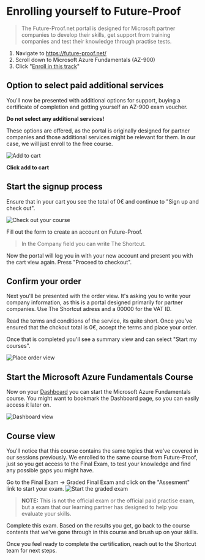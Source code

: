 
# Enrolling yourself to Future-Proof

>The Future-Proof.net portal is designed for Microsoft partner companies to develop their skills, get support from training companies and test their knowledge through practise tests.

1. Navigate to https://future-proof.net/
1. Scroll down to Microsoft Azure Fundamentals (AZ-900)
1. Click "[Enroll in this track](https://future-proof.net/microsoft-azure-fundamentals/enroll/)"

## Option to select paid additional services

You'll now be presented with additional options for support, buying a certificate of completion and getting yourself an AZ-900 exam voucher.

**Do not select any additional services!**

These options are offered, as the portal is originally designed for partner companies and those additional services might be relevant for them. In our case, we will just enroll to the free course.

![Add to cart](images/addToCart.png)

**Click add to cart**

## Start the signup process

Ensure that in your cart you see the total of 0€ and continue to "Sign up and check out".

![Check out your course](images/checkout.png)

Fill out the form to create an account on Future-Proof.
> In the Company field you can write The Shortcut.

Now the portal will log you in with your new account and present you with the cart view again. Press "Proceed to checkout".

## Confirm your order

Next you'll be presented with the order view. It's asking you to write your company information, as this is a portal designed primarily for partner companies. Use The Shortcut adress and a 00000 for the VAT ID.

Read the terms and conditions of the service, its quite short. Once you've ensured that the chckout total is 0€, accept the terms and place your order.

Once that is completed you'll see a summary view and can select "Start my courses".

![Place order view](images/placeOrder.png)

## Start the Microsoft Azure Fundamentals Course

Now on your [Dashboard](https://training.future-proof.net/dashboard) you can start the Microsoft Azure Fundamentals course. You might want to bookmark the Dashboard page, so you can easily access it later on.

![Dashboard view](images/viewCourse.png)

## Course view

You'll notice that this course contains the same topics that we've covered in our sessions previously. We enrolled to the same course from Future-Proof, just so you get access to the Final Exam, to test your knowledge and find any possible gaps you might have.

Go to the Final Exam -> Graded Final Exam and click on the "Assesment" link to start your exam. 
![Start the graded exam](images/startExam.png)

>**NOTE:** This is not the official exam or the official paid practise exam, but a exam that our learning partner has designed to help you evaluate your skills.

Complete this exam. Based on the results you get, go back to the course contents that we've gone through in this course and brush up on your skills.

Once you feel ready to complete the certification, reach out to the Shortcut team for next steps.